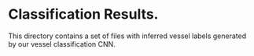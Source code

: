 # Classification Results.

This directory contains a set of files with inferred vessel labels generated by our vessel
classification CNN.
